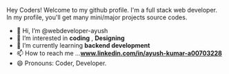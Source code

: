 Hey Coders! Welcome to my github profile.
I'm a full stack web developer. In my profile, you'll get many mini/major projects source codes.



- 👋 Hi, I’m @webdeveloper-ayush
- 👀 I’m interested in **coding** , **Designing**
- 🌱 I’m currently learning **backend development**
- 📫 How to reach me ...**www.linkedin.com/in/ayush-kumar-a00703228**
- 😄 Pronouns: Coder, Developer.

<!---
webdeveloper-ayush/webdeveloper-ayush is a ✨ special ✨ repository because its `README.md` (this file) appears on your GitHub profile.
You can click the Preview link to take a look at your changes.
--->
